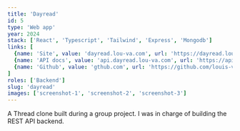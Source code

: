 ```yaml
---
title: 'Dayread'
id: 5
type: 'Web app'
year: 2024
stack: ['React', 'Typescript', 'Tailwind', 'Express', 'Mongodb']
links: [
  {name: 'Site', value: 'dayread.lou-va.com', url: 'https://dayread.lou-va.com'},
  {name: 'API docs', value: 'api.dayread.lou-va.com', url: 'https://api.dayread.lou-va.com/api-docs'},
  {name: 'Github', value: 'gthub.com', url: 'https://github.com/louis-va/dayread'}
]
roles: ['Backend']
slug: 'dayread'
images: ['screenshot-1', 'screenshot-2', 'screenshot-3']
---
```

A Thread clone built during a group project. I was in charge of building the REST API backend.